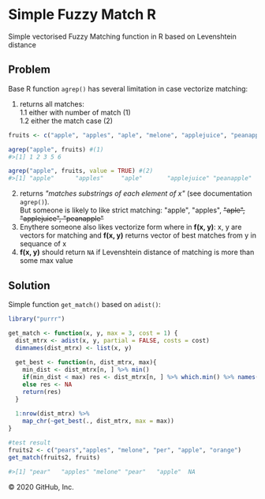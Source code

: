 
# Simple Fuzzy Match R
Simple vectorised Fuzzy Matching function in R based on Levenshtein distance

## Problem

Base R function `agrep()` has several limitation in case vectorize matching:

1. returns all matches:  
1.1 either with number of match (1)  
1.2 either the match case (2)

``` r
fruits <- c("apple", "apples", "aple", "melone", "applejuice", "peanapple", "pear")

agrep("apple", fruits) #(1)
#>[1] 1 2 3 5 6

agrep("apple", fruits, value = TRUE) #(2)
#>[1] "apple"      "apples"     "aple"       "applejuice" "peanapple" 
```

2. returns *"matches substrings of each element of x"* (see documentation `agrep()`).  
But someone is likely to like strict matching: "apple", "apples", ~~"aple", "applejuice", "peanapple"~~ 
3. Enythere someone also likes vectorize form where in **f(x, y)**: x, y are vectors for matching and **f(x, y)** returns vector of best matches from y in sequance of x
4. **f(x, y)** should return `NA` if Levenshtein distance of matching is more than some max value  

## Solution
Simple function `get_match()` based on `adist()`:
``` r
library("purrr")

get_match <- function(x, y, max = 3, cost = 1) {
  dist_mtrx <- adist(x, y, partial = FALSE, costs = cost) 
  dimnames(dist_mtrx) <- list(x, y)
  
  get_best <- function(n, dist_mtrx, max){
    min_dist <- dist_mtrx[n, ] %>% min()
    if(min_dist < max) res <- dist_mtrx[n, ] %>% which.min() %>% names()
    else res <- NA
    return(res)
  }
  
  1:nrow(dist_mtrx) %>% 
    map_chr(~get_best(., dist_mtrx, max = max))
}

#test result
fruits2 <- c("pears","apples", "melone", "per", "apple", "orange")
get_match(fruits2, fruits)

#>[1] "pear"   "apples" "melone" "pear"   "apple"  NA  
```
© 2020 GitHub, Inc.
